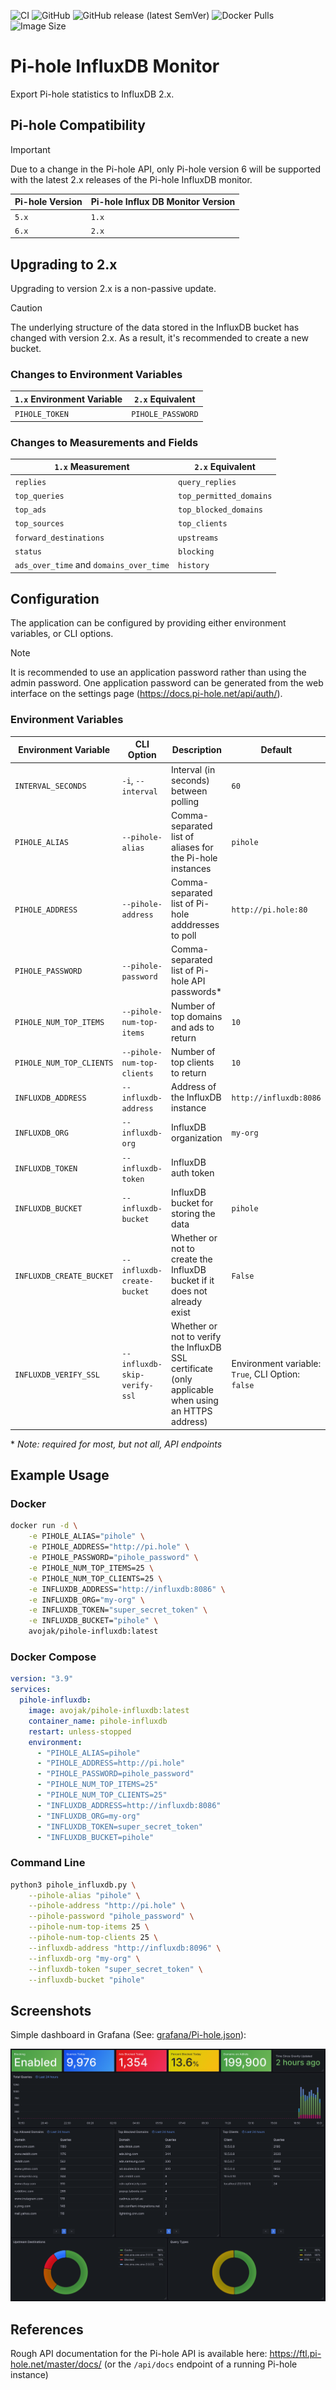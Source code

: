 ![CI](https://github.com/avojak/pihole-influxdb/workflows/CI/badge.svg)
![GitHub](https://img.shields.io/github/license/avojak/pihole-influxdb)
![GitHub release (latest SemVer)](https://img.shields.io/github/v/release/avojak/pihole-influxdb?sort=semver)
![Docker Pulls](https://img.shields.io/docker/pulls/avojak/pihole-influxdb)
![Image Size](https://img.shields.io/docker/image-size/avojak/pihole-influxdb/latest)

# Pi-hole InfluxDB Monitor

Export Pi-hole statistics to InfluxDB 2.x.

## Pi-hole Compatibility

> [!IMPORTANT]  
> Due to a change in the Pi-hole API, only Pi-hole version 6 will be supported with the latest 2.x releases of the Pi-hole InfluxDB monitor.

| Pi-hole Version | Pi-hole Influx DB Monitor Version |
| --------------- | --------------------------------- |
| `5.x`           | `1.x`                             |
| `6.x`           | `2.x`                             |

## Upgrading to 2.x

Upgrading to version 2.x is a non-passive update.

> [!CAUTION]
> The underlying structure of the data stored in the InfluxDB bucket has changed with version 2.x. As a result, it's recommended to create a
> new bucket.

### Changes to Environment Variables

| `1.x` Environment Variable | `2.x` Equivalent |
| -------------------------- | ---------------- |
| `PIHOLE_TOKEN` | `PIHOLE_PASSWORD` |

### Changes to Measurements and Fields

| `1.x` Measurement | `2.x` Equivalent |
| ----------------- | ----------------- |
| `replies` | `query_replies` |
| `top_queries` | `top_permitted_domains` |
| `top_ads` | `top_blocked_domains` |
| `top_sources` | `top_clients` |
| `forward_destinations` | `upstreams` |
| `status` | `blocking` | 
| `ads_over_time` and `domains_over_time` | `history` |

## Configuration

The application can be configured by providing either environment variables, or CLI options.

> [!NOTE]
> It is recommended to use an application password rather than using the admin password. One application password can be generated from the web
> interface on the settings page (https://docs.pi-hole.net/api/auth/).

### Environment Variables

| Environment Variable | CLI Option | Description | Default |
| -------------------- | ---------- | ----------- | ------- |
| `INTERVAL_SECONDS` | `-i`, `--interval` | Interval (in seconds) between polling | `60` |
| `PIHOLE_ALIAS` | `--pihole-alias` | Comma-separated list of aliases for the Pi-hole instances | `pihole` |
| `PIHOLE_ADDRESS` | `--pihole-address` | Comma-separated list of Pi-hole adddresses to poll | `http://pi.hole:80` |
| `PIHOLE_PASSWORD` | `--pihole-password` | Comma-separated list of Pi-hole API passwords* |  |
| `PIHOLE_NUM_TOP_ITEMS` | `--pihole-num-top-items` | Number of top domains and ads to return | `10` |
| `PIHOLE_NUM_TOP_CLIENTS` | `--pihole-num-top-clients` | Number of top clients to return | `10` |
| `INFLUXDB_ADDRESS` | `--influxdb-address` | Address of the InfluxDB instance | `http://influxdb:8086` |
| `INFLUXDB_ORG` | `--influxdb-org` | InfluxDB organization | `my-org` |
| `INFLUXDB_TOKEN` | `--influxdb-token` | InfluxDB auth token |  |
| `INFLUXDB_BUCKET` | `--influxdb-bucket` | InfluxDB bucket for storing the data | `pihole` |
| `INFLUXDB_CREATE_BUCKET` | `--influxdb-create-bucket` | Whether or not to create the InfluxDB bucket if it does not already exist | `False` |
| `INFLUXDB_VERIFY_SSL` | `--influxdb-skip-verify-ssl` | Whether or not to verify the InfluxDB SSL certificate (only applicable when using an HTTPS address) | Environment variable: `True`, CLI Option: `false` |

\* *Note: required for most, but not all, API endpoints*

## Example Usage

### Docker

```bash
docker run -d \
    -e PIHOLE_ALIAS="pihole" \
    -e PIHOLE_ADDRESS="http://pi.hole" \
    -e PIHOLE_PASSWORD="pihole_password" \
    -e PIHOLE_NUM_TOP_ITEMS=25 \
    -e PIHOLE_NUM_TOP_CLIENTS=25 \
    -e INFLUXDB_ADDRESS="http://influxdb:8086" \
    -e INFLUXDB_ORG="my-org" \
    -e INFLUXDB_TOKEN="super_secret_token" \
    -e INFLUXDB_BUCKET="pihole" \
    avojak/pihole-influxdb:latest
```

### Docker Compose

```yaml
version: "3.9"
services:
  pihole-influxdb:
    image: avojak/pihole-influxdb:latest
    container_name: pihole-influxdb
    restart: unless-stopped
    environment:
      - "PIHOLE_ALIAS=pihole"
      - "PIHOLE_ADDRESS=http://pi.hole"
      - "PIHOLE_PASSWORD=pihole_password"
      - "PIHOLE_NUM_TOP_ITEMS=25"
      - "PIHOLE_NUM_TOP_CLIENTS=25"
      - "INFLUXDB_ADDRESS=http://influxdb:8086"
      - "INFLUXDB_ORG=my-org"
      - "INFLUXDB_TOKEN=super_secret_token"
      - "INFLUXDB_BUCKET=pihole"
```

### Command Line

```bash
python3 pihole_influxdb.py \
    --pihole-alias "pihole" \
    --pihole-address "http://pi.hole" \
    --pihole-password "pihole_password" \
    --pihole-num-top-items 25 \
    --pihole-num-top-clients 25 \
    --influxdb-address "http://influxdb:8096" \
    --influxdb-org "my-org" \
    --influxdb-token "super_secret_token" \
    --influxdb-bucket "pihole"
```

## Screenshots

Simple dashboard in Grafana (See: [grafana/Pi-hole.json](grafana/Pi-hole.json)):

![Dashboard](screenshots/dashboard.png)

## References

Rough API documentation for the Pi-hole API is available here: https://ftl.pi-hole.net/master/docs/ (or the `/api/docs` endpoint of a running Pi-hole instance)